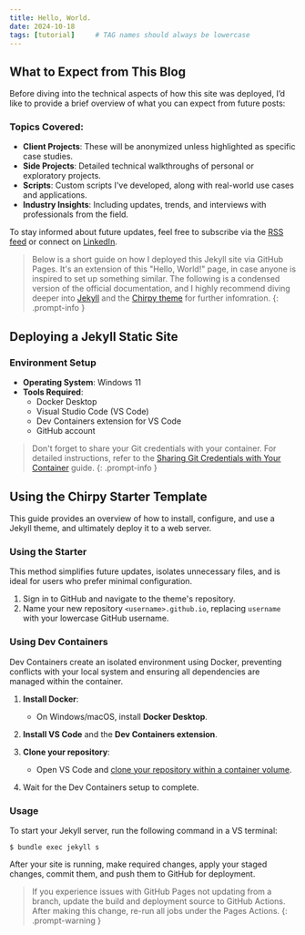 ```yaml
---
title: Hello, World.
date: 2024-10-18
tags: [tutorial]     # TAG names should always be lowercase
---
```


## What to Expect from This Blog

Before diving into the technical aspects of how this site was deployed, I’d like to provide a brief overview of what you can expect from future posts:

### Topics Covered:

- **Client Projects**: These will be anonymized unless highlighted as specific case studies.
- **Side Projects**: Detailed technical walkthroughs of personal or exploratory projects.
- **Scripts**: Custom scripts I've developed, along with real-world use cases and applications.
- **Industry Insights**: Including updates, trends, and interviews with professionals from the field.

To stay informed about future updates, feel free to subscribe via the [RSS feed](https://spyincoffee.github.io/feed.xml) or connect on [LinkedIn](https://www.linkedin.com/in/lukasroberts/).


> Below is a short guide on how I deployed this Jekyll site via GitHub Pages. It's an extension of this "Hello, World!" page, in case anyone is inspired to set up something similar. The following is a condensed version of the official documentation, and I highly recommend diving deeper into [Jekyll](https://jekyllrb.com/) and the [Chirpy theme](https://github.com/cotes2020/jekyll-theme-chirpy) for further infomration.
{: .prompt-info }

## Deploying a Jekyll Static Site

### Environment Setup

- **Operating System**: Windows 11
- **Tools Required**:
  - Docker Desktop
  - Visual Studio Code (VS Code)
  - Dev Containers extension for VS Code
  - GitHub account

> Don't forget to share your Git credentials with your container. For detailed instructions, refer to the [Sharing Git Credentials with Your Container](https://code.visualstudio.com/remote/advancedcontainers/sharing-git-credentials) guide.
{: .prompt-info }

## Using the Chirpy Starter Template

This guide provides an overview of how to install, configure, and use a Jekyll theme, and ultimately deploy it to a web server.

### Using the Starter

This method simplifies future updates, isolates unnecessary files, and is ideal for users who prefer minimal configuration.

1. Sign in to GitHub and navigate to the theme's repository.
2. Name your new repository `<username>.github.io`, replacing `username` with your lowercase GitHub username.

### Using Dev Containers

Dev Containers create an isolated environment using Docker, preventing conflicts with your local system and ensuring all dependencies are managed within the container.

1. **Install Docker**:
   - On Windows/macOS, install **Docker Desktop**.
2. **Install VS Code** and the **Dev Containers extension**.
3. **Clone your repository**:
   - Open VS Code and [clone your repository within a container volume](https://code.visualstudio.com/docs/devcontainers/containers#:~:text=Start%20VS%20Code%20and%20run,that%20appears%20and%20press%20Enter.).

4. Wait for the Dev Containers setup to complete.

### Usage

To start your Jekyll server, run the following command in a VS terminal:

```terminal
$ bundle exec jekyll s
```
After your site is running, make required changes, apply your staged changes, commit them, and push them to GitHub for deployment.

> If you experience issues with GitHub Pages not updating from a branch, update the build and deployment source to GitHub Actions. After making this change, re-run all jobs under the Pages Actions.
{: .prompt-warning }
